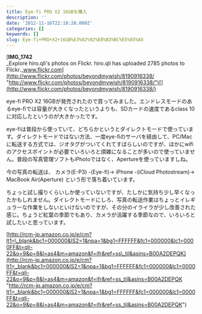 ```yaml
---
title: Eye-fi PRO X2 16GBを購入
description: ''
date: '2012-11-16T22:18:28.000Z'
categories: []
keywords: []
slug: Eye-fi+PRO+X2+16GB%E3%82%92%E8%B3%BC%E5%85%A5
---
```

[**IMG\_1742**  
_Explore hiro.qli's photos on Flickr. hiro.qli has uploaded 2785 photos to Flickr._www.flickr.com](http://www.flickr.com/photos/beyondmywish/8190916338/ "http://www.flickr.com/photos/beyondmywish/8190916338/")[](http://www.flickr.com/photos/beyondmywish/8190916338/)

eye-fi PRO X2 16GBが発売されたので買ってみました。エンドレスモードのあるeye-fiでは容量が大きくなったというよりも、SDカードの速度であるclass 10に対応したというのが大きかったです。

eye-fiは普段から使っていて、どちらかというとダイレクトモードで使っています。ダイレクトモードではない方法、一度eye-fiのサーバを経由して、PC/Macに転送する方式では、ジオタグがついてくれてすばらしいのですが、ほかにwifiのアクセスポイントが必要でいろいろと煩雑になることが多いので使っていません。普段の写真管理ソフトもiPhotoではなく、Apertureを使っていますしね。

今の写真の転送は、 カメラ(E-P3) -(Eye-fi)→ iPhone -(iCloud Photostream)→ MacBook Air(Aperture) という形で落ち着いています。

ちょっと試し撮りくらいしか使っていないですが、たしかに気持ち少し早くなったかもしれません。ダイレクトモードにしろ、写真の転送作業はちょっとイレギュラーな作業をしないといけないのですが、その分のイライラが少し改善された感じ。ちょうど紅葉の季節でもあり、カメラが活躍する季節なので、いろいろと試したいと思っています。

[http://rcm-jp.amazon.co.jp/e/cm?lt1=\_blank&bc1=000000&IS2=1&npa=1&bg1=FFFFFF&fc1=000000&lc1=0000FF&t=qli-22&o=9&p=8&l=as4&m=amazon&f=ifr&ref=ss\_til&asins=B00A2DEPQK](http://rcm-jp.amazon.co.jp/e/cm?lt1=_blank&bc1=000000&IS2=1&npa=1&bg1=FFFFFF&fc1=000000&lc1=0000FF&t=qli-22&o=9&p=8&l=as4&m=amazon&f=ifr&ref=ss_til&asins=B00A2DEPQK "http://rcm-jp.amazon.co.jp/e/cm?lt1=_blank&bc1=000000&IS2=1&npa=1&bg1=FFFFFF&fc1=000000&lc1=0000FF&t=qli-22&o=9&p=8&l=as4&m=amazon&f=ifr&ref=ss_til&asins=B00A2DEPQK")
